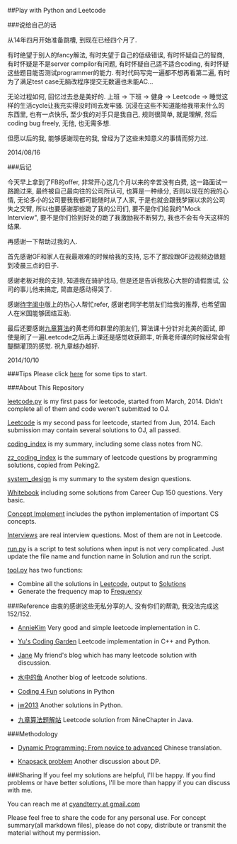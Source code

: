 ##Play with Python and Leetcode

###说给自己的话

从14年四月开始准备跳槽, 到现在已经四个月了.

有时绝望于别人的fancy解法, 有时失望于自己的低级错误, 有时怀疑自己的智商, 有时怀疑是不是server compilor有问题, 有时怀疑自己适不适合coding, 有时怀疑这些题目能否测试programmer的能力. 有时代码写完一遍都不想再看第二遍, 有时为了满足test case无脑改程序提交无数遍也未能AC...

无论过程如何, 回忆过去总是美好的. 上班 -> 下班 -> 健身 -> Leetcode -> 睡觉这样的生活cycle让我充实得没时间去发牢骚. 沉浸在这些不知道能给我带来什么的东西里, 也有一点快乐, 至少我的对手只是我自己, 规则很简单, 就是理解, 然后coding bug freely, 无他, 也无需多想.

但愿以后的我, 能够感谢现在的我, 曾经为了这些未知意义的事情而努力过.

2014/08/16

###后记

今天早上拿到了FB的offer, 非常开心这几个月以来的辛苦没有白费, 这一路面试一路跪过来, 最终被自己最向往的公司所认可, 也算是一种缘分, 否则以现在的我的心情, 无论多小的公司要我我都可能随时从了人家, 于是也就会跟我梦寐以求的公司失之交臂, 所以也要感谢那些跪了我的公司们, 要不是你们给我的"Mock Interview", 要不是你们恰到好处的跪了我激励我不断努力, 我也不会有今天这样的结果.

再感谢一下帮助过我的人.

首先感谢GF和家人在我最艰难的时候给我的支持, 忘不了那段跟GF边视频边做题到凌晨三点的日子.

感谢老板对我的支持, 知道我在骑驴找马, 但是还是告诉我放心大胆的请假面试, 公司的事儿他来搞定, 简直是感动得哭了.

感谢[待字闺中](http://www.mitbbs.com/bbsdoc/JobHunting.html)版上的热心人帮忙refer, 感谢老同学老朋友们给我的推荐, 也希望国人在米国能够团结互助.

最后还要感谢[九章算法](http://www.ninechapter.com)的黄老师和群里的朋友们, 算法课十分针对北美的面试, 即使是刷了一遍Leetcode之后再上课还是感觉收获颇丰, 听黄老师课的时候经常会有醍醐灌顶的感觉. 祝九章越办越好.

2014/10/10

###Tips
Please click [here](./tips.md) for some tips to start.

###About This Repository

[leetcode.py](./leetcode.py) is my first pass for leetcode, started from March, 2014. Didn't complete all of them and code weren't submitted to OJ.

[Leetcode](./Leetcode) is my second pass for leetcode, started from Jun, 2014. Each submission may contain several solutions to OJ, all passed.

[coding_index](./coding_index.md) is my summary, including some class notes from NC.

[zz_coding_index](./zz_coding_index.md) is the summary of leetcode questions by programming solutions, copied from Peking2.

[system_design](./system_design.md) is my summary to the system design questions.

[Whitebook](./WhiteBook) including some solutions from Career Cup 150 questions. Very basic.

[Concept Implement](./Concept_Implement) includes the python implementation of important CS concepts.

[Interviews](./Interviews) are real interview questions. Most of them are not in Leetcode.

[run.py](./run.py) is a script to test solutions when input is not very complicated. Just update the file name and function name in Solution and run the script.

[tool.py](./tool.py) has two functions:
* Combine all the solutions in [Leetcode](./Leetcode), output to [Solutions](./solutions.md)
* Generate the frequency map to [Frequency](./frequency.md)


###Reference
由衷的感谢这些无私分享的人, 没有你们的帮助, 我没法完成这152/152.

* [AnnieKim](https://github.com/AnnieKim/LeetCode) Very good and simple leetcode implementation in C.

* [Yu's Coding Garden](http://yucoding.blogspot.com/) Leetcode implementation in C++ and Python.

* [Jane](http://jane4532.blogspot.com/) My friend's blog which has many leetcode solution with discussion.

* [水中的鱼](http://fisherlei.blogspot.com/) Another blog of leetcode solutions.

* [Coding 4 Fun](http://c4fun.cn/blog/2014/03/20/leetcode-solution-02/) solutions in Python

* [jw2013](https://github.com/jw2013/Leetcode/) Another solutions in Python.

* [九章算法题解站](http://www.jiuzhang.com/solutions/) Leetcode solution from NineChapter in Java.

###Methodology

* [Dynamic Programming: From novice to advanced](http://hawstein.com/posts/dp-novice-to-advanced.html) Chinese translation.

* [Knapsack problem](http://hawstein.com/posts/dp-knapsack.html) Another discussion about DP.

###Sharing
If you feel my solutions are helpful, I'll be happy. If you find problems or have better solutions, I'll be more than happy if you can discuss with me.

You can reach me at [cyandterry at gmail.com](mailto:cyandterry@gmail.com)

Please feel free to share the code for any personal use. For concept summary(all markdown files), please do not copy, distribute or transmit the material without my permission.
